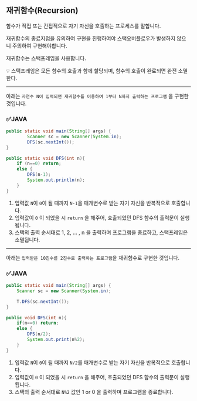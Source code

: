 ## 재귀함수(Recursion)
함수가 직접 또는 간접적으로 자기 자신을 호출하는 프로세스를 말합니다.

재귀함수의 종료지점을 유의하여 구현을 진행하여야 스택오버플로우가 발생하지 않으니 주의하여 구현해야합니다.

재귀함수는 스택프레임을 사용합니다.

<aside>
💡 스택프레임은 모든 함수의 호출과 함께 할당되며, 함수의 호출이 완료되면 완전 소멸한다.

</aside>

---

아래는 `자연수 N이 입력되면 재귀함수를 이용하여 1부터 N까지 출력하는 프로그램` 을 구현한 것입니다.

### ✅JAVA

```java
public static void main(String[] args) {
        Scanner sc = new Scanner(System.in);
        DFS(sc.nextInt());
}

public static void DFS(int n){
    if (n==0) return;
    else {
        DFS(n-1);
        System.out.println(n);
    }
}
```

1. 입력값 `N`이 `0`이 될 때까지  `N-1`을 매개변수로 받는 자기 자신을 반복적으로 호출합니다.
2. 입력값이 `0` 이 되었을 시 `return` 을 해주어, 호출되었던 DFS 함수의 출력문이 실행됩니다.
3. 스택의 출력 순서대로 1, 2, … , n 을 출력하며 프로그램을 종료하고, 스택프레임은 소멸됩니다.

---

아래는 `입력받은 10진수를 2진수로 출력하는 프로그램`을 재귀함수로 구현한 것입니다.

### ✅JAVA

```java
public static void main(String[] args) {
    Scanner sc = new Scanner(System.in);

    T.DFS(sc.nextInt());
}

public void DFS(int n){
    if(n==0) return;
    else {
        DFS(n/2);
        System.out.print(n%2);
    }
}
```

1. 입력값 `N`이 `0`이 될 때까지 `N/2`를 매개변수로 받는 자기 자신을 반복적으로 호출합니다.
2. 입력값이 `0` 이 되었을 시 `return` 을 해주어, 호출되었던 DFS 함수의 출력문이 실행됩니다.
3. 스택의 출력 순서대로 `N%2` 값인 1 or 0 을 출력하며 프로그램을 종료합니다.
